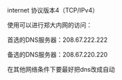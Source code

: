 internet 协议版本4（TCP/IPv4）

使用可以进行郑大内网的访问：

首选的DNS服务器：208.67.222.222

备选的DNS服务器：208.67.220.220



在其他网络条件下要最好把dns改成自动


